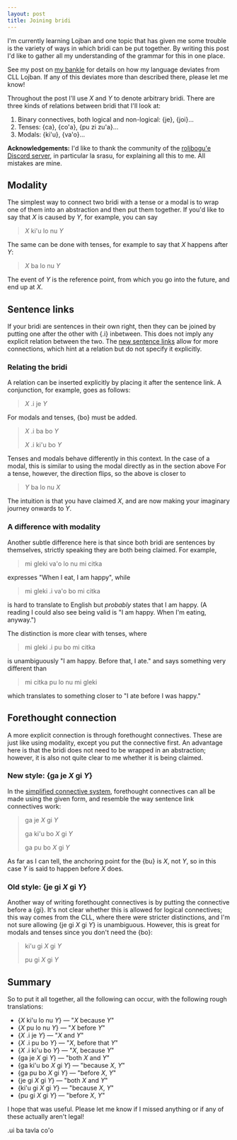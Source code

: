 ```yaml
---
layout: post
title: Joining bridi
---
```


I'm currently learning Lojban and one topic that has given
me some trouble is the variety of ways in which bridi can be
put together.
By writing this post I'd like to gather all my understanding
of the grammar for this in one place.

See my post on [my bankle][0] for details on how my language
deviates from CLL Lojban.
If any of this deviates more than described there, please
let me know!

Throughout the post I'll use _X_ and _Y_ to denote arbitrary
bridi.  There are three kinds of relations between bridi
that I'll look at:

1. Binary connectives, both logical and non-logical:
   {je}, {joi}...
2. Tenses:  {ca}, {co'a}, {pu zi zu'a}...
3. Modals:  {ki'u}, {va'o}...

**Acknowledgements:** I'd like to thank the community of
the [roljbogu'e Discord server][3], in particular la srasu,
for explaining all this to me.  All mistakes are mine.

## Modality

The simplest way to connect two bridi with a tense or a
modal is to wrap one of them into an abstraction and then
put them together.  If you'd like to say that _X_ is caused
by _Y_, for example, you can say

> _X_ ki'u lo nu _Y_

The same can be done with tenses, for example to say that
_X_ happens after _Y_:

> _X_ ba lo nu _Y_

The event of _Y_ is the reference point, from which you go
into the future, and end up at _X_.

## Sentence links

If your bridi are sentences in their own right, then they
can be joined by putting one after the other with {.i}
inbetween.
This does not imply any explicit relation between the two.
The [new sentence links][2] allow for more connections,
which hint at a relation but do not specify it explicitly.

### Relating the bridi

A relation can be inserted explicitly by placing it after
the sentence link.  A conjunction, for example, goes as
follows:

> _X_ .i je _Y_

For modals and tenses, {bo} must be added.

> _X_ .i ba bo _Y_
>
> _X_ .i ki'u bo _Y_

Tenses and modals behave differently in this context.  In
the case of a modal, this is similar to using the modal
directly as in the section above
For a tense, however, the direction flips, so the above is
closer to

> _Y_ ba lo nu _X_

The intuition is that you have claimed _X_, and are now
making your imaginary journey onwards to _Y_.

### A difference with modality

Another subtle difference here is that since both bridi are
sentences by themselves, strictly speaking they are both
being claimed.  For example,

> mi gleki va'o lo nu mi citka

expresses "When I eat, I am happy", while

> mi gleki .i va'o bo mi citka

is hard to translate to English but _probably_ states that I
am happy.  (A reading I could also see being valid is "I am
happy.  When I'm eating, anyway.")

The distinction is more clear with tenses, where

> mi gleki .i pu bo mi citka

is unambiguously "I am happy.  Before that, I ate." and
says something very different than

> mi citka pu lo nu mi gleki

which translates to something closer to "I ate before I was
happy."

## Forethought connection

A more explicit connection is through forethought
connectives.  These are just like using modality, except you
put the connective first.  An advantage here is that the
bridi does not need to be wrapped in an abstraction;
however, it is also not quite clear to me whether it is
being claimed.

### New style: {ga je _X_ gi _Y_}

In the [simplified connective system][1], forethought
connectives can all be made using the given form, and
resemble the way sentence link connectives work:

> ga je _X_ gi _Y_
>
> ga ki'u bo _X_ gi _Y_
>
> ga pu bo _X_ gi _Y_

As far as I can tell, the anchoring point for the {bu} is
_X_, not _Y_, so in this case _Y_ is said to happen before
_X_ does.

### Old style: {je gi _X_ gi _Y_}

Another way of writing forethought connectives is by putting
the connective before a {gi}.  It's not clear whether this
is allowed for logical connectives; this way comes from the
CLL, where there were stricter distinctions, and I'm not sure
allowing {je gi _X_ gi _Y_} is unambiguous.  However, this
is great for modals and tenses since you don't need the
{bo}:

> ki'u gi _X_ gi _Y_
>
> pu gi _X_ gi _Y_

## Summary

So to put it all together, all the following can occur, with
the following rough translations:

* {_X_ ki'u lo nu _Y_} — "_X_ because _Y_"
* {_X_ pu lo nu _Y_} — "_X_ before _Y_"
* {_X_ .i je _Y_}  — "_X_ and _Y_"
* {_X_ .i pu bo _Y_} — "_X_, before that _Y_"
* {_X_ .i ki'u bo _Y_} — "_X_, because _Y_"
* {ga je _X_ gi _Y_} — "both _X_ and _Y_"
* {ga ki'u bo _X_ gi _Y_} — "because _X_, _Y_"
* {ga pu bo _X_ gi _Y_} — "before _X_, _Y_"
* {je gi _X_ gi _Y_} — "both _X_ and _Y_"
* {ki'u gi _X_ gi _Y_} — "because _X_, _Y_"
* {pu gi _X_ gi _Y_} — "before _X_, _Y_"

I hope that was useful.
Please let me know if I missed anything or if any of these actually
aren't legal!

.ui ba tavla co'o

[0]: https://vlasisku.lojban.org/bankle
[1]: http://selpahi.weebly.com/lojban/how-to-substantially-simplify-the-lojban-connective-system-my-connective-system
[2]: https://wiki.lojban.io/New_Sentence_Links
[3]: https://discord.com/invite/dGP5A6Fpj7
